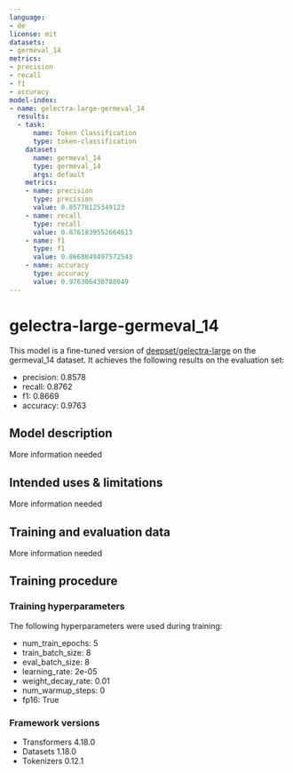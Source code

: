 ```yaml
---
language:
- de
license: mit
datasets:
- germeval_14
metrics:
- precision
- recall
- f1
- accuracy
model-index:
- name: gelectra-large-germeval_14
  results:
  - task:
      name: Token Classification
      type: token-classification
    dataset:
      name: germeval_14
      type: germeval_14
      args: default
    metrics:
    - name: precision
      type: precision
      value: 0.85778125349123
    - name: recall
      type: recall
      value: 0.8761839552664613
    - name: f1
      type: f1
      value: 0.8668849497572543
    - name: accuracy
      type: accuracy
      value: 0.976306430788049
---
```


<!-- This model card has been generated automatically according to the information the Trainer had access to. You
should probably proofread and complete it, then remove this comment. -->

# gelectra-large-germeval_14

This model is a fine-tuned version of [deepset/gelectra-large](https://huggingface.co/deepset/gelectra-large) on the germeval_14 dataset.
It achieves the following results on the evaluation set:
- precision: 0.8578
- recall: 0.8762
- f1: 0.8669
- accuracy: 0.9763

## Model description

More information needed

## Intended uses & limitations

More information needed

## Training and evaluation data

More information needed

## Training procedure

### Training hyperparameters

The following hyperparameters were used during training:
- num_train_epochs: 5
- train_batch_size: 8
- eval_batch_size: 8
- learning_rate: 2e-05
- weight_decay_rate: 0.01
- num_warmup_steps: 0
- fp16: True

### Framework versions

- Transformers 4.18.0
- Datasets 1.18.0
- Tokenizers 0.12.1
